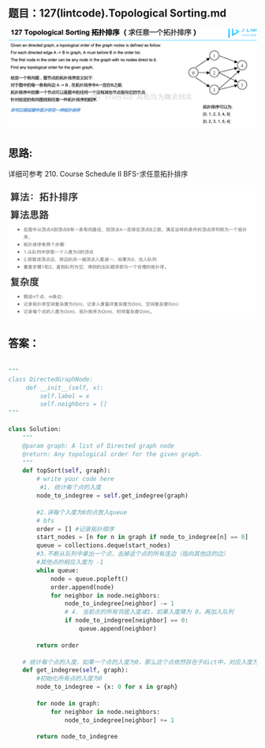 ## 题目：127(lintcode).Topological Sorting.md
![p](https://github.com/SSRRBB/Leetcode/blob/main/Images/88.png)


## 思路:
详细可参考 210. Course Schedule II
BFS-求任意拓扑排序

![p](https://github.com/SSRRBB/Leetcode/blob/main/Images/89.png)

## 答案：
```python

"""
class DirectedGraphNode:
     def __init__(self, x):
         self.label = x
         self.neighbors = []
"""

class Solution:
    """
    @param graph: A list of Directed graph node
    @return: Any topological order for the given graph.
    """
    def topSort(self, graph):
        # write your code here
         #1. 统计每个点的入度 
        node_to_indegree = self.get_indegree(graph)
        
        #2.讲每个入度为0的点放入queue
        # bfs
        order = [] #记录拓扑顺序
        start_nodes = [n for n in graph if node_to_indegree[n] == 0]
        queue = collections.deque(start_nodes)
        #3.不断从队列中拿出一个点，去掉这个点的所有连边（指向其他店的边）
        #其他点的相应入度为 -1
        while queue:
            node = queue.popleft()
            order.append(node)
            for neighbor in node.neighbors:
                node_to_indegree[neighbor] -= 1
                # 4. 当前点的所有邻居入度减1，如果入度降为 0，再加入队列
                if node_to_indegree[neighbor] == 0:
                    queue.append(neighbor)
                
        return order
    
    # 统计每个点的入度，如果一个点的入度为0，那么这个点依然存在于dict中，对应入度为0
    def get_indegree(self, graph):
        #初始化所有点的入度为0
        node_to_indegree = {x: 0 for x in graph}

        for node in graph:
            for neighbor in node.neighbors:
                node_to_indegree[neighbor] += 1
                
        return node_to_indegree
```
